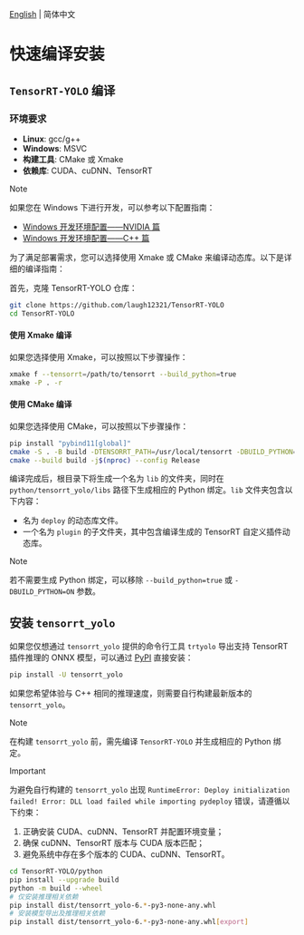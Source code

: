 [English](../en/build_and_install.md) | 简体中文

# 快速编译安装

## `TensorRT-YOLO` 编译

### 环境要求

- **Linux**: gcc/g++
- **Windows**: MSVC
- **构建工具**: CMake 或 Xmake
- **依赖库**: CUDA、cuDNN、TensorRT

> [!NOTE]  
> 如果您在 Windows 下进行开发，可以参考以下配置指南：
> 
> - [Windows 开发环境配置——NVIDIA 篇](https://www.cnblogs.com/laugh12321/p/17830096.html)  
> - [Windows 开发环境配置——C++ 篇](https://www.cnblogs.com/laugh12321/p/17827624.html)  

为了满足部署需求，您可以选择使用 Xmake 或 CMake 来编译动态库。以下是详细的编译指南：

首先，克隆 TensorRT-YOLO 仓库：

```bash
git clone https://github.com/laugh12321/TensorRT-YOLO  
cd TensorRT-YOLO
```

#### 使用 Xmake 编译

如果您选择使用 Xmake，可以按照以下步骤操作：

```bash
xmake f --tensorrt=/path/to/tensorrt --build_python=true
xmake -P . -r
```

#### 使用 CMake 编译

如果您选择使用 CMake，可以按照以下步骤操作：

```bash
pip install "pybind11[global]"
cmake -S . -B build -DTENSORRT_PATH=/usr/local/tensorrt -DBUILD_PYTHON=ON
cmake --build build -j$(nproc) --config Release
```

编译完成后，根目录下将生成一个名为 `lib` 的文件夹，同时在 `python/tensorrt_yolo/libs` 路径下生成相应的 Python 绑定。`lib` 文件夹包含以下内容：
- 名为 `deploy` 的动态库文件。
- 一个名为 `plugin` 的子文件夹，其中包含编译生成的 TensorRT 自定义插件动态库。

> [!NOTE]  
> 若不需要生成 Python 绑定，可以移除 `--build_python=true` 或 `-DBUILD_PYTHON=ON` 参数。

## 安装 `tensorrt_yolo`

如果您仅想通过 `tensorrt_yolo` 提供的命令行工具 `trtyolo` 导出支持 TensorRT 插件推理的 ONNX 模型，可以通过 [PyPI](https://pypi.org/project/tensorrt-yolo) 直接安装：

```bash
pip install -U tensorrt_yolo
```

如果您希望体验与 C++ 相同的推理速度，则需要自行构建最新版本的 `tensorrt_yolo`。

> [!NOTE]  
> 在构建 `tensorrt_yolo` 前，需先编译 `TensorRT-YOLO` 并生成相应的 Python 绑定。

> [!IMPORTANT]  
> 为避免自行构建的 `tensorrt_yolo` 出现 `RuntimeError: Deploy initialization failed! Error: DLL load failed while importing pydeploy` 错误，请遵循以下约束：
>
> 1. 正确安装 CUDA、cuDNN、TensorRT 并配置环境变量；
> 2. 确保 cuDNN、TensorRT 版本与 CUDA 版本匹配；
> 3. 避免系统中存在多个版本的 CUDA、cuDNN、TensorRT。

```bash
cd TensorRT-YOLO/python
pip install --upgrade build
python -m build --wheel
# 仅安装推理相关依赖
pip install dist/tensorrt_yolo-6.*-py3-none-any.whl
# 安装模型导出及推理相关依赖
pip install dist/tensorrt_yolo-6.*-py3-none-any.whl[export]
```
